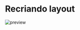 # Recriando layout

![preview](https://github.com/marlonfrnds/recriando-layout/assets/115473116/4580cc70-c4d8-4b6a-844b-24fe6c2915a2)
